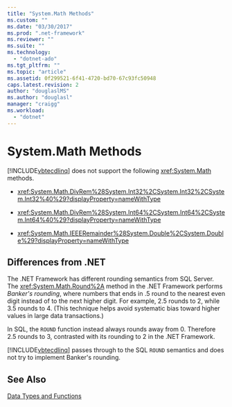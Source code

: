 ```yaml
---
title: "System.Math Methods"
ms.custom: ""
ms.date: "03/30/2017"
ms.prod: ".net-framework"
ms.reviewer: ""
ms.suite: ""
ms.technology: 
  - "dotnet-ado"
ms.tgt_pltfrm: ""
ms.topic: "article"
ms.assetid: 0f299521-6f41-4720-bd70-67c93fc50948
caps.latest.revision: 2
author: "douglaslMS"
ms.author: "douglasl"
manager: "craigg"
ms.workload: 
  - "dotnet"
---
```

# System.Math Methods
[!INCLUDE[vbtecdlinq](../../../../../../includes/vbtecdlinq-md.md)] does not support the following <xref:System.Math> methods.  
  
-   <xref:System.Math.DivRem%28System.Int32%2CSystem.Int32%2CSystem.Int32%40%29?displayProperty=nameWithType>  
  
-   <xref:System.Math.DivRem%28System.Int64%2CSystem.Int64%2CSystem.Int64%40%29?displayProperty=nameWithType>  
  
-   <xref:System.Math.IEEERemainder%28System.Double%2CSystem.Double%29?displayProperty=nameWithType>  
  
## Differences from .NET  
 The .NET Framework has different rounding semantics from SQL Server. The <xref:System.Math.Round%2A> method in the .NET Framework performs *Banker's rounding*, where numbers that ends in .5 round to the nearest even digit instead of to the next higher digit. For example, 2.5 rounds to 2, while 3.5 rounds to 4. (This technique helps avoid systematic bias toward higher values in large data transactions.)  
  
 In SQL, the `ROUND` function instead always rounds away from 0. Therefore 2.5 rounds to 3, contrasted with its rounding to 2 in the .NET Framework.  
  
 [!INCLUDE[vbtecdlinq](../../../../../../includes/vbtecdlinq-md.md)] passes through to the SQL `ROUND` semantics and does not try to implement Banker's rounding.  
  
## See Also  
 [Data Types and Functions](../../../../../../docs/framework/data/adonet/sql/linq/data-types-and-functions.md)
